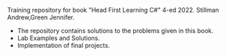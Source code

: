 Training repository for book "Head First Learning C#" 4-ed 2022. Stillman Andrew,Green Jennifer. 
- The repository contains solutions to the problems given in this book.
- Lab Examples and Solutions.
- Implementation of final projects.
